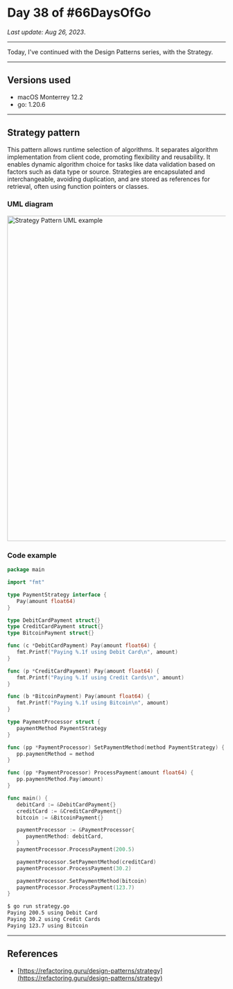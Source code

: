 # Day 38 of #66DaysOfGo

_Last update:  Aug 26, 2023_.

---

Today, I've continued with the Design Patterns series, with the Strategy.

---

## Versions used

- macOS Monterrey 12.2
- go: 1.20.6

---

## Strategy pattern

This pattern allows runtime selection of algorithms. It separates algorithm implementation from client code, promoting flexibility and reusability. It enables dynamic algorithm choice for tasks like data validation based on factors such as data type or source. Strategies are encapsulated and interchangeable, avoiding duplication, and are stored as references for retrieval, often using function pointers or classes.

### UML diagram

<img src="https://refactoring.guru/images/patterns/diagrams/strategy/structure-2x.png" alt="Strategy Pattern UML example" width="750"/>

### Code example

```go
package main

import "fmt"

type PaymentStrategy interface {
   Pay(amount float64)
}

type DebitCardPayment struct{}
type CreditCardPayment struct{}
type BitcoinPayment struct{}

func (c *DebitCardPayment) Pay(amount float64) {
   fmt.Printf("Paying %.1f using Debit Card\n", amount)
}

func (p *CreditCardPayment) Pay(amount float64) {
   fmt.Printf("Paying %.1f using Credit Cards\n", amount)
}

func (b *BitcoinPayment) Pay(amount float64) {
   fmt.Printf("Paying %.1f using Bitcoin\n", amount)
}

type PaymentProcessor struct {
   paymentMethod PaymentStrategy
}

func (pp *PaymentProcessor) SetPaymentMethod(method PaymentStrategy) {
   pp.paymentMethod = method
}

func (pp *PaymentProcessor) ProcessPayment(amount float64) {
   pp.paymentMethod.Pay(amount)
}

func main() {
   debitCard := &DebitCardPayment{}
   creditCard := &CreditCardPayment{}
   bitcoin := &BitcoinPayment{}

   paymentProcessor := &PaymentProcessor{
      paymentMethod: debitCard,
   }
   paymentProcessor.ProcessPayment(200.5)

   paymentProcessor.SetPaymentMethod(creditCard)
   paymentProcessor.ProcessPayment(30.2)

   paymentProcessor.SetPaymentMethod(bitcoin)
   paymentProcessor.ProcessPayment(123.7)
}
```

```bash
$ go run strategy.go
Paying 200.5 using Debit Card
Paying 30.2 using Credit Cards
Paying 123.7 using Bitcoin
```

---

## References

- [https://refactoring.guru/design-patterns/strategy](https://refactoring.guru/design-patterns/strategy)
